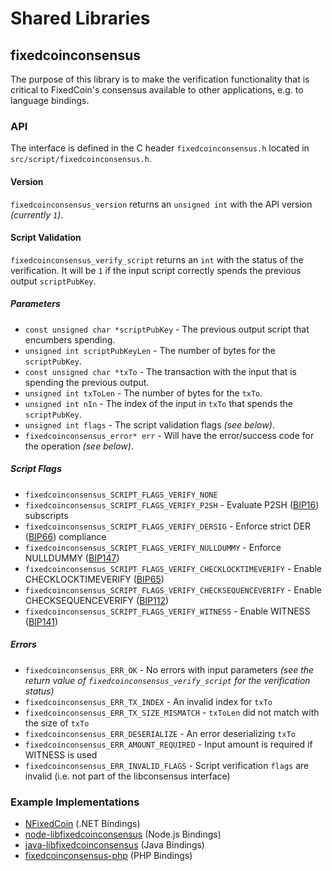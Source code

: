 Shared Libraries
================

## fixedcoinconsensus

The purpose of this library is to make the verification functionality that is critical to FixedCoin's consensus available to other applications, e.g. to language bindings.

### API

The interface is defined in the C header `fixedcoinconsensus.h` located in `src/script/fixedcoinconsensus.h`.

#### Version

`fixedcoinconsensus_version` returns an `unsigned int` with the API version *(currently `1`)*.

#### Script Validation

`fixedcoinconsensus_verify_script` returns an `int` with the status of the verification. It will be `1` if the input script correctly spends the previous output `scriptPubKey`.

##### Parameters
- `const unsigned char *scriptPubKey` - The previous output script that encumbers spending.
- `unsigned int scriptPubKeyLen` - The number of bytes for the `scriptPubKey`.
- `const unsigned char *txTo` - The transaction with the input that is spending the previous output.
- `unsigned int txToLen` - The number of bytes for the `txTo`.
- `unsigned int nIn` - The index of the input in `txTo` that spends the `scriptPubKey`.
- `unsigned int flags` - The script validation flags *(see below)*.
- `fixedcoinconsensus_error* err` - Will have the error/success code for the operation *(see below)*.

##### Script Flags
- `fixedcoinconsensus_SCRIPT_FLAGS_VERIFY_NONE`
- `fixedcoinconsensus_SCRIPT_FLAGS_VERIFY_P2SH` - Evaluate P2SH ([BIP16](https://github.com/fixedcoin/bips/blob/master/bip-0016.mediawiki)) subscripts
- `fixedcoinconsensus_SCRIPT_FLAGS_VERIFY_DERSIG` - Enforce strict DER ([BIP66](https://github.com/fixedcoin/bips/blob/master/bip-0066.mediawiki)) compliance
- `fixedcoinconsensus_SCRIPT_FLAGS_VERIFY_NULLDUMMY` - Enforce NULLDUMMY ([BIP147](https://github.com/fixedcoin/bips/blob/master/bip-0147.mediawiki))
- `fixedcoinconsensus_SCRIPT_FLAGS_VERIFY_CHECKLOCKTIMEVERIFY` - Enable CHECKLOCKTIMEVERIFY ([BIP65](https://github.com/fixedcoin/bips/blob/master/bip-0065.mediawiki))
- `fixedcoinconsensus_SCRIPT_FLAGS_VERIFY_CHECKSEQUENCEVERIFY` - Enable CHECKSEQUENCEVERIFY ([BIP112](https://github.com/fixedcoin/bips/blob/master/bip-0112.mediawiki))
- `fixedcoinconsensus_SCRIPT_FLAGS_VERIFY_WITNESS` - Enable WITNESS ([BIP141](https://github.com/fixedcoin/bips/blob/master/bip-0141.mediawiki))

##### Errors
- `fixedcoinconsensus_ERR_OK` - No errors with input parameters *(see the return value of `fixedcoinconsensus_verify_script` for the verification status)*
- `fixedcoinconsensus_ERR_TX_INDEX` - An invalid index for `txTo`
- `fixedcoinconsensus_ERR_TX_SIZE_MISMATCH` - `txToLen` did not match with the size of `txTo`
- `fixedcoinconsensus_ERR_DESERIALIZE` - An error deserializing `txTo`
- `fixedcoinconsensus_ERR_AMOUNT_REQUIRED` - Input amount is required if WITNESS is used
- `fixedcoinconsensus_ERR_INVALID_FLAGS` - Script verification `flags` are invalid (i.e. not part of the libconsensus interface)

### Example Implementations
- [NFixedCoin](https://github.com/MetacoSA/NFixedCoin/blob/5e1055cd7c4186dee4227c344af8892aea54faec/NFixedCoin/Script.cs#L979-#L1031) (.NET Bindings)
- [node-libfixedcoinconsensus](https://github.com/bitpay/node-libfixedcoinconsensus) (Node.js Bindings)
- [java-libfixedcoinconsensus](https://github.com/dexX7/java-libfixedcoinconsensus) (Java Bindings)
- [fixedcoinconsensus-php](https://github.com/Bit-Wasp/fixedcoinconsensus-php) (PHP Bindings)
